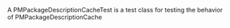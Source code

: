 A PMPackageDescriptionCacheTest is a test class for testing the behavior of PMPackageDescriptionCache
